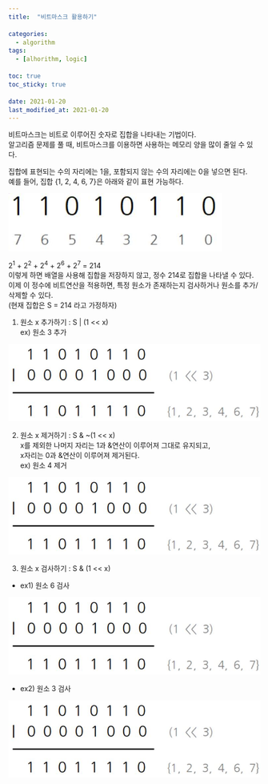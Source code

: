 ```yaml
---
title:  "비트마스크 활용하기"

categories: 
  - algorithm
tags: 
  - [alhorithm, logic]

toc: true
toc_sticky: true

date: 2021-01-20
last_modified_at: 2021-01-20
---
```

비트마스크는 비트로 이루어진 숫자로 집합을 나타내는 기법이다.   
알고리즘 문제를 풀 때, 비트마스크를 이용하면 사용하는 메모리 양을 많이 줄일 수 있다.   

집합에 표현되는 수의 자리에는 1을, 포함되지 않는 수의 자리에는 0을 넣으면 된다.   
예를 들어, 집합 {1, 2, 4, 6, 7}은 아래와 같이 표현 가능하다.   

![비트마스크1](/assets/posts_image/2021-01-20-algolo1/비트마스크1.jpg)

2<sup>1</sup> + 2<sup>2</sup> + 2<sup>4</sup> + 2<sup>6</sup> + 2<sup>7</sup> = 214   
이렇게 하면 배열을 사용해 집합을 저장하지 않고, 정수 214로 집합을 나타낼 수 있다.   
이제 이 정수에 비트연산을 적용하면, 특정 원소가 존재하는지 검사하거나 원소를 추가/삭제할 수 있다.   
(현재 집합은 S = 214 라고 가정하자)   

1. 원소 x 추가하기 : S | (1 << x)   
   ex) 원소 3 추가   

![비트마스크2](/assets/posts_image/2021-01-20-algolo1/비트마스크2.jpg)

2. 원소 x 제거하기 : S & ~(1 << x)   
  x를 제외한 나머지 자리는 1과 &연산이 이루어져 그대로 유지되고,      
  x자리는 0과 &연산이 이루어져 제거된다.   
  ex) 원소 4 제거   

![비트마스크3](/assets/posts_image/2021-01-20-algolo1/비트마스크2.jpg)

3. 원소 x 검사하기 : S & (1 << x)   
  - ex1) 원소 6 검사   

![비트마스크4](/assets/posts_image/2021-01-20-algolo1/비트마스크2.jpg)

  - ex2) 원소 3 검사   

![비트마스크5](/assets/posts_image/2021-01-20-algolo1/비트마스크2.jpg)

  

